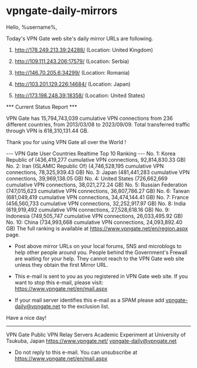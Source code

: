 # vpngate-daily-mirrors

Hello, %username%,

Today's VPN Gate web site's daily mirror URLs are following.

1. http://178.249.213.39:24288/
   (Location: United Kingdom)

2. http://109.111.243.206:17579/
   (Location: Serbia)

3. http://146.70.205.6:34299/
   (Location: Romania)

4. http://103.201.129.226:14684/
   (Location: Japan)

5. http://173.198.248.39:18358/
   (Location: United States)


*** Current Status Report ***

VPN Gate has 15,794,743,039 cumulative VPN connections from 236 different countries, from 2013/03/08 to 2023/09/09.
Total transferred traffic through VPN is 618,310,131.44 GB.

Thank you for using VPN Gate all over the World !


--- VPN Gate User Countries Realtime Top 10 Ranking ---
No. 1: Korea Republic of (436,419,277 cumulative VPN connections, 92,814,830.33 GB)
No. 2: Iran (ISLAMIC Republic Of) (4,746,528,195 cumulative VPN connections, 78,325,939.43 GB)
No. 3: Japan (481,441,283 cumulative VPN connections, 39,969,138.05 GB)
No. 4: United States (726,662,669 cumulative VPN connections, 38,021,272.24 GB)
No. 5: Russian Federation (747,015,623 cumulative VPN connections, 36,807,786.27 GB)
No. 6: Taiwan (681,049,419 cumulative VPN connections, 34,474,144.41 GB)
No. 7: France (456,560,733 cumulative VPN connections, 32,252,917.97 GB)
No. 8: India (619,919,492 cumulative VPN connections, 27,528,618.16 GB)
No. 9: Indonesia (749,505,747 cumulative VPN connections, 26,033,495.92 GB)
No. 10: China (734,993,668 cumulative VPN connections, 24,093,892.40 GB)
The full ranking is available at https://www.vpngate.net/en/region.aspx page.


* Post above mirror URLs on your local forums, SNS and microblogs
  to help other people around you.
  People behind the Government's Frewall are waiting for your help.
  They cannot reach to the VPN Gate web site
  unless they obtain the first Mirror URL.

* This e-mail is sent to you as you registered in VPN Gate web site.
  If you want to stop this e-mail, please visit:
  https://www.vpngate.net/en/mail.aspx

* If your mail server identifies this e-mail as a SPAM
  please add vpngate-daily@vpngate.net to the exclusion list.

Have a nice day!

------------------------------------------------------
VPN Gate Public VPN Relay Servers
Academic Experiment at University of Tsukuba, Japan
https://www.vpngate.net/
vpngate-daily@vpngate.net
* Do not reply to this e-mail.
  You can unsubscribe at https://www.vpngate.net/en/mail.aspx


